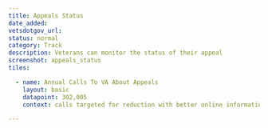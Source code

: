 ```yaml
---
title: Appeals Status
date_added:
vetsdotgov_url:
status: normal
category: Track
description: Veterans can monitor the status of their appeal
screenshot: appeals_status
tiles:

  - name: Annual Calls To VA About Appeals
    layout: basic
    datapoint: 302,005
    context: calls targeted for reduction with better online information

---
```

